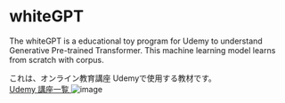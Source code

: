 # whiteGPT
The whiteGPT is a educational toy program for Udemy to understand Generative Pre-trained Transformer.
This machine learning model learns from scratch with corpus.


これは、オンライン教育講座 Udemyで使用する教材です。<br>
<a href="https://www.udemy.com/user/cun-shan-kang-shi/"> Udemy 講座一覧 </a>
![image](https://github.com/Michi-123/whiteGPT/assets/26673104/ebaef234-44dc-4cd4-beb8-f4321e445bd9)

